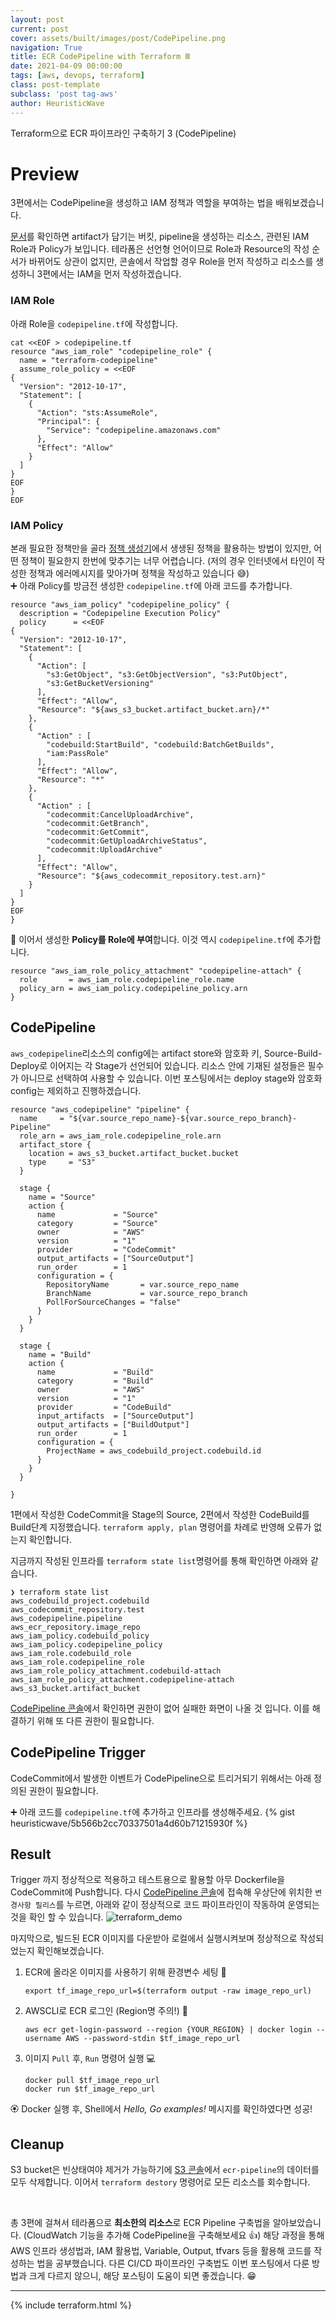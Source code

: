 ```yaml
---
layout: post
current: post
cover: assets/built/images/post/CodePipeline.png
navigation: True
title: ECR CodePipeline with Terraform Ⅲ
date: 2021-04-09 00:00:00
tags: [aws, devops, terraform]
class: post-template
subclass: 'post tag-aws'
author: HeuristicWave
---
```


Terraform으로 ECR 파이프라인 구축하기 3 (CodePipeline)

# Preview

3편에서는 CodePipeline을 생성하고 IAM 정책과 역할을 부여하는 법을 배워보겠습니다.

[문서](https://registry.terraform.io/providers/hashicorp/aws/latest/docs/resources/codepipeline )를 확인하면 artifact가 담기는 버킷, pipeline을 생성하는 리소스, 관련된 IAM Role과 Policy가 보입니다.
테라폼은 선언형 언어이므로 Role과 Resource의 작성 순서가 바뀌어도 상관이 없지만, 콘솔에서 작업할 경우 Role을 먼저 작성하고 리소스를 생성하니 3편에서는 IAM을 먼저 작성하겠습니다.

### IAM Role
아래 Role을 `codepipeline.tf`에 작성합니다.
```shell
cat <<EOF > codepipeline.tf
resource "aws_iam_role" "codepipeline_role" {
  name = "terraform-codepipeline"
  assume_role_policy = <<EOF
{
  "Version": "2012-10-17",
  "Statement": [
    {
      "Action": "sts:AssumeRole",
      "Principal": {
        "Service": "codepipeline.amazonaws.com"
      },
      "Effect": "Allow"
    }
  ]
}
EOF
}
EOF
```

### IAM Policy
본래 필요한 정책만을 골라 [정책 생성기](https://awspolicygen.s3.amazonaws.com/policygen.html )에서 생생된 정책을 활용하는 방법이 있지만, 어떤 정책이 필요한지 한번에 맞추기는 너무 어렵습니다.
(저의 경우 인터넷에서 타인이 작성한 정책과 에러메시지를 맞아가며 정책을 작성하고 있습니다 😅)<br>
➕ 아래 Policy를 방금전 생성한 `codepipeline.tf`에 아래 코드를 추가합니다.
```
resource "aws_iam_policy" "codepipeline_policy" {
  description = "Codepipeline Execution Policy"
  policy      = <<EOF
{
  "Version": "2012-10-17",
  "Statement": [
    {
      "Action": [
        "s3:GetObject", "s3:GetObjectVersion", "s3:PutObject",
        "s3:GetBucketVersioning"
      ],
      "Effect": "Allow",
      "Resource": "${aws_s3_bucket.artifact_bucket.arn}/*"
    },
    {
      "Action" : [
        "codebuild:StartBuild", "codebuild:BatchGetBuilds",
        "iam:PassRole"
      ],
      "Effect": "Allow",
      "Resource": "*"
    },
    {
      "Action" : [
        "codecommit:CancelUploadArchive",
        "codecommit:GetBranch",
        "codecommit:GetCommit",
        "codecommit:GetUploadArchiveStatus",
        "codecommit:UploadArchive"
      ],
      "Effect": "Allow",
      "Resource": "${aws_codecommit_repository.test.arn}"
    }
  ]
}
EOF
}
```
🚩 이어서 생성한 **Policy를 Role에 부여**합니다. 이것 역시 `codepipeline.tf`에 추가합니다.
```shell
resource "aws_iam_role_policy_attachment" "codepipeline-attach" {
  role       = aws_iam_role.codepipeline_role.name
  policy_arn = aws_iam_policy.codepipeline_policy.arn
}
```

## CodePipeline
`aws_codepipeline`리소스의 config에는 artifact store와 암호화 키, Source-Build-Deploy로 이어지는 각 Stage가 선언되어 있습니다.
리소스 안에 기재된 설정들은 필수가 아니므로 선택하여 사용할 수 있습니다. 이번 포스팅에서는 deploy stage와 암호화 config는 제외하고 진행하겠습니다. 
```shell
resource "aws_codepipeline" "pipeline" {
  name     = "${var.source_repo_name}-${var.source_repo_branch}-Pipeline"
  role_arn = aws_iam_role.codepipeline_role.arn
  artifact_store {
    location = aws_s3_bucket.artifact_bucket.bucket
    type     = "S3"
  }

  stage {
    name = "Source"
    action {
      name             = "Source"
      category         = "Source"
      owner            = "AWS"
      version          = "1"
      provider         = "CodeCommit"
      output_artifacts = ["SourceOutput"]
      run_order        = 1
      configuration = {
        RepositoryName       = var.source_repo_name
        BranchName           = var.source_repo_branch
        PollForSourceChanges = "false"
      }
    }
  }

  stage {
    name = "Build"
    action {
      name             = "Build"
      category         = "Build"
      owner            = "AWS"
      version          = "1"
      provider         = "CodeBuild"
      input_artifacts  = ["SourceOutput"]
      output_artifacts = ["BuildOutput"]
      run_order        = 1
      configuration = {
        ProjectName = aws_codebuild_project.codebuild.id
      }
    }
  }

}
```
1편에서 작성한 CodeCommit을 Stage의 Source, 2편에서 작성한 CodeBuild를 Build단계 지정했습니다.
`terraform apply, plan` 명령어를 차례로 반영해 오류가 없는지 확인합니다.

지금까지 작성된 인프라를 `terraform state list`명령어를 통해 확인하면 아래와 같습니다.
```shell
❯ terraform state list
aws_codebuild_project.codebuild
aws_codecommit_repository.test
aws_codepipeline.pipeline
aws_ecr_repository.image_repo
aws_iam_policy.codebuild_policy
aws_iam_policy.codepipeline_policy
aws_iam_role.codebuild_role
aws_iam_role.codepipeline_role
aws_iam_role_policy_attachment.codebuild-attach
aws_iam_role_policy_attachment.codepipeline-attach
aws_s3_bucket.artifact_bucket
```

[CodePipeline 콘솔](https://console.aws.amazon.com/codepipeline )에서 확인하면 권한이 없어 실패한 화면이 나올 것 입니다.
이를 해결하기 위해 또 다른 권한이 필요합니다.

## CodePipeline Trigger
CodeCommit에서 발생한 이벤트가 CodePipeline으로 트리거되기 위해서는 아래 정의된 권한이 필요합니다.

➕ 아래 코드를 `codepipeline.tf`에 추가하고 인프라를 생성해주세요.
{% gist heuristicwave/5b566b2cc70337501a4d60b71215930f %}

## Result
Trigger 까지 정상적으로 적용하고 테스트용으로 활용할 아무 Dockerfile을 CodeCommit에 Push합니다.
다시 [CodePipeline 콘솔](https://console.aws.amazon.com/codepipeline )에 접속해 우상단에 위치한 `변경사항 릴리스`를 누르면,
아래와 같이 정상적으로 코드 파이프라인이 작동하여 운영되는 것을 확인 할 수 있습니다.
![terraform_demo](../../assets/built/images/post/ecr_terraform_demo.png)

마지막으로, 빌드된 ECR 이미지를 다운받아 로컬에서 실행시켜보며 정상적으로 작성되었는지 확인해보겠습니다.

1. ECR에 올라온 이미지를 사용하기 위해 환경변수 세팅 🔨
   ```shell
   export tf_image_repo_url=$(terraform output -raw image_repo_url)
   ```
2. AWSCLI로 ECR 로그인 (Region명 주의!) 🔑
   ```shell
   aws ecr get-login-password --region {YOUR_REGION} | docker login --username AWS --password-stdin $tf_image_repo_url
   ```
3. 이미지 `Pull` 후, `Run` 명령어 실행 💻
   ```shell
   docker pull $tf_image_repo_url
   docker run $tf_image_repo_url
   ```

🏵 Docker 실행 후, Shell에서 *Hello, Go examples!* 메시지를 확인하였다면 성공!

## Cleanup
S3 bucket은 빈상태여야 제거가 가능하기에 [S3 콘솔](https://console.aws.amazon.com/s3/home )에서 `ecr-pipeline`의 데이터를 모두 삭제합니다.
이어서 `terraform destory` 명령어로 모든 리소스를 회수합니다.

<br>

총 3편에 걸쳐서 테라폼으로 **최소한의 리소스**로 ECR Pipeline 구축법을 알아보았습니다. (CloudWatch 기능을 추가해 CodePipeline을 구축해보세요 👍)
해당 과정을 통해 AWS 인프라 생성법과, IAM 활용법, Variable, Output, tfvars 등을 활용해 코드를 작성하는 법을 공부했습니다.
다른 CI/CD 파이프라인 구축법도 이번 포스팅에서 다룬 방법과 크게 다르지 않으니, 해당 포스팅이 도움이 되면 좋겠습니다. 😁

---

{% include terraform.html %}
